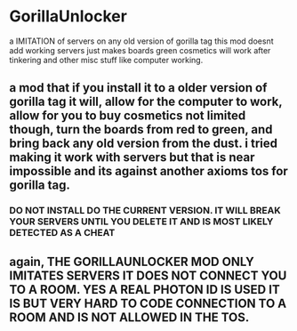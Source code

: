 # GorillaUnlocker

a IMITATION of servers on any old version of gorilla tag this mod doesnt add working servers just makes boards green cosmetics will work after tinkering and other misc stuff like computer working.


## a mod that if you install it to a older version of gorilla tag it will, allow for the computer to work, allow for you to buy cosmetics not limited though, turn the boards from red to green, and bring back any old version from the dust. i tried making it work with servers but that is near impossible and its against another axioms tos for gorilla tag.


### DO NOT INSTALL DO THE CURRENT VERSION. IT WILL BREAK YOUR SERVERS UNTIL YOU DELETE IT AND IS MOST LIKELY DETECTED AS A CHEAT

## again, THE GORILLAUNLOCKER MOD ONLY IMITATES SERVERS IT DOES NOT CONNECT YOU TO A ROOM. YES A REAL PHOTON ID IS USED IT IS BUT VERY HARD TO CODE CONNECTION TO A ROOM AND IS NOT ALLOWED IN THE TOS.
